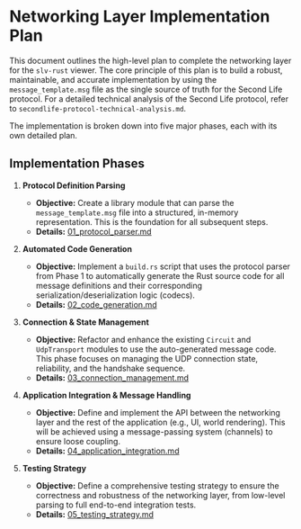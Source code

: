 # Networking Layer Implementation Plan

This document outlines the high-level plan to complete the networking layer for the `slv-rust` viewer. The core principle of this plan is to build a robust, maintainable, and accurate implementation by using the `message_template.msg` file as the single source of truth for the Second Life protocol. For a detailed technical analysis of the Second Life protocol, refer to `secondlife-protocol-technical-analysis.md`.

The implementation is broken down into five major phases, each with its own detailed plan.

## Implementation Phases

1.  **Protocol Definition Parsing**
    *   **Objective:** Create a library module that can parse the `message_template.msg` file into a structured, in-memory representation. This is the foundation for all subsequent steps.
    *   **Details:** [01_protocol_parser.md](./01_protocol_parser.md)

2.  **Automated Code Generation**
    *   **Objective:** Implement a `build.rs` script that uses the protocol parser from Phase 1 to automatically generate the Rust source code for all message definitions and their corresponding serialization/deserialization logic (codecs).
    *   **Details:** [02_code_generation.md](./02_code_generation.md)

3.  **Connection & State Management**
    *   **Objective:** Refactor and enhance the existing `Circuit` and `UdpTransport` modules to use the auto-generated message code. This phase focuses on managing the UDP connection state, reliability, and the handshake sequence.
    *   **Details:** [03_connection_management.md](./03_connection_management.md)

4.  **Application Integration & Message Handling**
    *   **Objective:** Define and implement the API between the networking layer and the rest of the application (e.g., UI, world rendering). This will be achieved using a message-passing system (channels) to ensure loose coupling.
    *   **Details:** [04_application_integration.md](./04_application_integration.md)

5.  **Testing Strategy**
    *   **Objective:** Define a comprehensive testing strategy to ensure the correctness and robustness of the networking layer, from low-level parsing to full end-to-end integration tests.
    *   **Details:** [05_testing_strategy.md](./05_testing_strategy.md)
